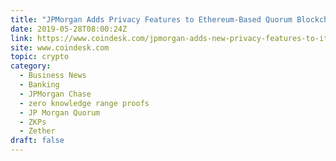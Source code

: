 ```yaml
---
title: "JPMorgan Adds Privacy Features to Ethereum-Based Quorum Blockchain"
date: 2019-05-28T08:00:24Z
link: https://www.coindesk.com/jpmorgan-adds-new-privacy-features-to-its-ethereum-based-quorum-blockchain?utm_medium=RSS&utm_source=hune
site: www.coindesk.com
topic: crypto
category:
  - Business News
  - Banking
  - JPMorgan Chase
  - zero knowledge range proofs
  - JP Morgan Quorum
  - ZKPs
  - Zether
draft: false
---
```

